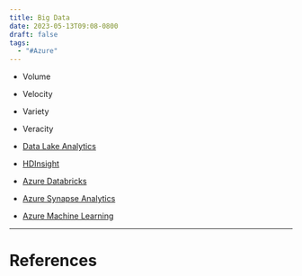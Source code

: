 ```yaml
---
title: Big Data
date: 2023-05-13T09:08-0800
draft: false
tags:
  - "#Azure"
---
```

- Volume
- Velocity
- Variety
- Veracity

- [Data Lake Analytics](/notes/computer/microsoft/azure/big-data/data-lake-analytics)
- [HDInsight](/notes/computer/microsoft/azure/big-data/hdinsight)
- [Azure Databricks](/notes/computer/microsoft/azure/big-data/azure-databricks)
- [Azure Synapse Analytics](/notes/computer/microsoft/azure/big-data/azure-synapse-analytics)
- [Azure Machine Learning](/notes/computer/microsoft/azure/big-data/azure-machine-learning)

---
# References

